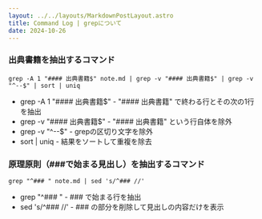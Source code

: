 ```yaml
---
layout: ../../layouts/MarkdownPostLayout.astro
title: Command Log | grepについて
date: 2024-10-26
---
```


### 出典書籍を抽出するコマンド
```
grep -A 1 "#### 出典書籍$" note.md | grep -v "#### 出典書籍$" | grep -v "^--$" | sort | uniq
```
- grep -A 1 "#### 出典書籍$" - "#### 出典書籍" で終わる行とその次の1行を抽出
- grep -v "#### 出典書籍$" - "#### 出典書籍" という行自体を除外
- grep -v "^--$" - grepの区切り文字を除外
- sort | uniq - 結果をソートして重複を除去

### 原理原則（###で始まる見出し）を抽出するコマンド
```
grep "^### " note.md | sed 's/^### //'
```

- grep "^### " - ### で始まる行を抽出
- sed 's/^### //' - ### の部分を削除して見出しの内容だけを表示